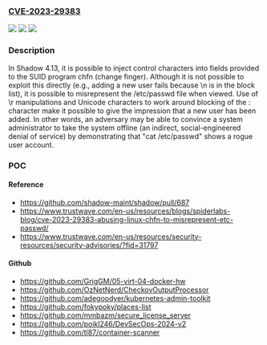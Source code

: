 ### [CVE-2023-29383](https://cve.mitre.org/cgi-bin/cvename.cgi?name=CVE-2023-29383)
![](https://img.shields.io/static/v1?label=Product&message=n%2Fa&color=blue)
![](https://img.shields.io/static/v1?label=Version&message=n%2Fa&color=blue)
![](https://img.shields.io/static/v1?label=Vulnerability&message=n%2Fa&color=brighgreen)

### Description

In Shadow 4.13, it is possible to inject control characters into fields provided to the SUID program chfn (change finger). Although it is not possible to exploit this directly (e.g., adding a new user fails because \n is in the block list), it is possible to misrepresent the /etc/passwd file when viewed. Use of \r manipulations and Unicode characters to work around blocking of the : character make it possible to give the impression that a new user has been added. In other words, an adversary may be able to convince a system administrator to take the system offline (an indirect, social-engineered denial of service) by demonstrating that "cat /etc/passwd" shows a rogue user account.

### POC

#### Reference
- https://github.com/shadow-maint/shadow/pull/687
- https://www.trustwave.com/en-us/resources/blogs/spiderlabs-blog/cve-2023-29383-abusing-linux-chfn-to-misrepresent-etc-passwd/
- https://www.trustwave.com/en-us/resources/security-resources/security-advisories/?fid=31797

#### Github
- https://github.com/GrigGM/05-virt-04-docker-hw
- https://github.com/OzNetNerd/CheckovOutputProcessor
- https://github.com/adegoodyer/kubernetes-admin-toolkit
- https://github.com/fokypoky/places-list
- https://github.com/mmbazm/secure_license_server
- https://github.com/poikl246/DevSecOps-2024-v2
- https://github.com/tl87/container-scanner

